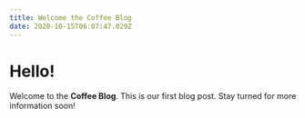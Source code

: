 ```yaml
---
title: Welcome the Coffee Blog
date: 2020-10-15T06:07:47.029Z
---
```

# Hello!

Welcome to the **Coffee Blog**. This is our first blog post. Stay turned for more information soon!